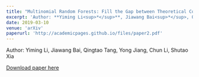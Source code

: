 ```yaml
---
title: "Multinomial Random Forests: Fill the Gap between Theoretical Consistency and Empirical Soundness"
excerpt: 'Author: **Yiming Li<sup>*</sup>**, Jiawang Bai<sup>*</sup>, Qingtao Tang, Yong Jiang, Chun Li, Shutao Xia'
date: 2019-03-10
venue: 'arXiv'
paperurl: 'http://academicpages.github.io/files/paper2.pdf'
---
```

Author: Yiming Li, Jiawang Bai, Qingtao Tang, Yong Jiang, Chun Li, Shutao Xia

[Download paper here](https://arxiv.org/abs/1903.04003)
